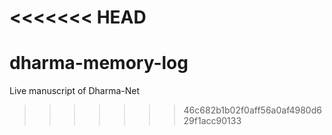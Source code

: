 <<<<<<< HEAD
﻿
=======
# dharma-memory-log
Live manuscript of Dharma-Net
>>>>>>> 46c682b1b02f0aff56a0af4980d629f1acc90133

